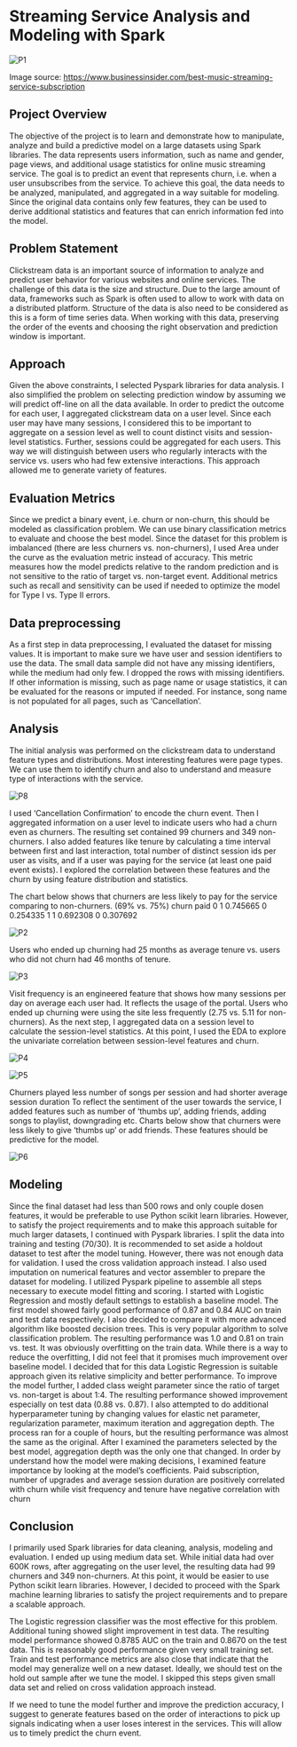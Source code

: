 # Streaming Service Analysis and Modeling with Spark

 ![P1](/images/intro.jpg)

Image source: https://www.businessinsider.com/best-music-streaming-service-subscription

## Project Overview
The objective of the project is to learn and demonstrate how to manipulate, analyze and build a predictive model on a large datasets using Spark libraries. The data represents users information, such as name and gender, page views, and additional usage statistics for online music streaming service. The goal is to predict an event that represents churn, i.e. when a user unsubscribes from the service. To achieve this goal, the data needs to be analyzed,  manipulated, and aggregated in a way suitable for modeling. Since the original data contains only few features, they can be used to derive additional statistics and features that can enrich information fed into the model.

## Problem Statement
Clickstream data is an important source of information to analyze and predict user behavior for various websites and online services. The challenge of this data is the size and structure. Due to the large amount of data, frameworks such as Spark is often used to allow to work with data on a distributed platform. Structure of the data is also need to be considered as this is a form of time series data. When working with this data, preserving the order of the events and choosing the right observation and prediction window is important.

## Approach
Given the above constraints, I selected Pyspark libraries for data analysis. I also simplified the problem on selecting prediction window by assuming we will predict off-line on all the data available. In order to predict the outcome for each user, I aggregated clickstream data on a user level. Since each user may have many sessions, I considered this to be important to aggregate on a session level as well to count distinct visits and session-level statistics. Further, sessions could be aggregated for each users. This way we will distinguish between users who regularly interacts with the service vs. users who had few extensive interactions. This approach allowed me to generate variety of features.

## Evaluation Metrics
Since we predict a binary event, i.e. churn or non-churn, this should be modeled as classification problem. We can use binary classification metrics to evaluate and choose the best model. Since the dataset for this problem is imbalanced (there are less churners vs. non-churners), I used Area under the curve as the evaluation metric instead of accuracy. This metric measures how the model predicts relative to the random prediction and is not sensitive to the ratio of target vs. non-target event. Additional metrics such as recall and sensitivity can be used if needed to optimize the model for Type I vs. Type II errors.

## Data preprocessing
As a first step in data preprocessing, I evaluated the dataset for missing values. It is important to make sure we have user and session identifiers to use the data. The small data sample did not have any missing identifiers, while the medium had only few. I dropped the rows with missing identifiers. If other information is missing, such as page name or usage statistics, it can be evaluated for the reasons or imputed if needed. For instance, song name is not populated for all pages, such as ‘Cancellation’. 

## Analysis
The initial analysis was performed on the clickstream data to understand feature types and distributions. Most interesting features were page types. We can use them to identify churn and also to understand and measure type of interactions with the service. 

![P8](/images/eda7.png)
 
I used ‘Cancellation Confirmation’ to encode the churn event. Then I aggregated information on a user level to indicate users who had a churn even as churners. The resulting set contained 99 churners and 349 non-churners. I also added features like tenure by calculating a time interval between first and last interaction, total number of distinct session ids per user as visits, and if a user was paying for the service (at least one paid event exists). I explored the correlation between these features and the churn by using feature distribution and statistics. 

The chart below shows that churners are less likely to pay for the service comparing to non-churners. (69% vs. 75%) 
churn  paid
0      1       0.745665
       0       0.254335
1      1       0.692308
       0       0.307692

![P2](/images/eda1.png)

Users who ended up churning had 25 months as average tenure vs. users who did not churn had 46 months of tenure.

![P3](/images/eda2.png)

Visit frequency is an engineered feature that shows how many sessions per day on average each user had. It reflects the usage of the portal. Users who ended up churning were using the site less frequently (2.75 vs. 5.11 for non-churners).
As the next step, I aggregated data on a session level to calculate the session-level statistics. At this point, I used the EDA to explore the univariate correlation between session-level features and churn.

![P4](/images/eda3.png)

![P5](/images/eda4.png)

Churners played less number of songs per session and had shorter average session duration 
To reflect the sentiment of the user towards the service, I added features such as number of ‘thumbs up’, adding friends, adding songs to playlist, downgrading etc. 
Charts below show that churners were less likely to give ‘thumbs up’ or add friends. These features should be predictive for the model.

![P6](/images/eda5.png)

## Modeling
Since the final dataset had less than 500 rows and only couple dosen features, it would be preferable to use Python scikit learn libraries. However, to satisfy the project requirements and to make this approach suitable for much larger datasets, I continued with Pyspark libraries. 
I split the data into training and testing (70/30). It is recommended to set aside a holdout dataset to test after the model tuning. However, there was not enough data for validation. I used the cross validation approach instead. I also used imputation on numerical features and vector assembler to prepare the dataset for modeling. I utilized Pyspark pipeline to assemble all steps necessary to execute model fitting and scoring.
I started with Logistic Regression and mostly default settings to establish a baseline model. The first model showed fairly good performance of 0.87 and 0.84 AUC on train and test data respectively. I also decided to compare it with more advanced algorithm like boosted decision trees. This is very popular algorithm to solve classification problem. The resulting performance was 1.0 and 0.81 on train vs. test. It was obviously overfitting on the train data. While there is a way to reduce the overfitting, I did not feel that it promises much improvement over baseline model. I decided that for this data Logistic Regression is suitable approach given its relative simplicity and better performance. 
To improve the model further, I added class weight parameter since the ratio of target vs. non-target is about 1:4. The resulting performance showed improvement especially on test data (0.88 vs. 0.87). 
I also attempted to do additional hyperparameter tuning by changing values for elastic net parameter, regularization parameter, maximum iteration and aggregation depth. The process ran for a couple of hours, but the resulting performance was almost the same as the original. After I examined the parameters selected by the best model, aggregation depth was the only one that changed. 
In order by understand how the model were making decisions, I examined feature importance by looking at the model’s coefficients. Paid subscription, number of upgrades and average session duration are positively correlated with churn while visit frequency and tenure have negative correlation with churn

## Conclusion
I primarily used Spark libraries for data cleaning, analysis, modeling and evaluation. I ended up using medium data set. While initial data had over 600K rows, after aggregating on the user level, the resulting data had 99 churners and 349 non-churners. At this point, it would be easier to use Python scikit learn libraries. However, I decided to proceed with the Spark machine learning libraries to satisfy the project requirements and to prepare a scalable approach.  

The Logistic regression classifier was the most effective for this problem. Additional tuning showed slight improvement in test data. The resulting model performance showed 0.8785 AUC on the train and 0.8670 on the test data. This is reasonably good performance given very small training set. Train and test performance metrics are also close that indicate that the model may generalize well on a new dataset. Ideally, we should test on the hold out sample after we tune the model. I skipped this steps given small data set and relied on cross validation approach instead.

If we need to tune the model further and improve the prediction accuracy, I suggest to generate features based on the order of interactions to pick up signals indicating when a user loses interest in the services. This will allow us to timely predict the churn event.


